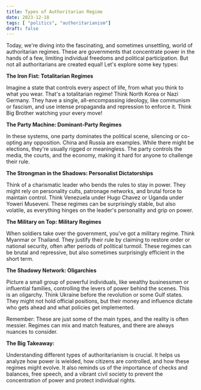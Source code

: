 ```yaml
---
title: Types of Authoritarian Regime
date: 2023-12-18
tags: [ "politics", "authoritarianism"]
draft: false
---
```


Today, we're diving into the fascinating, and sometimes unsettling, world of authoritarian regimes. These are governments that concentrate power in the hands of a few, limiting individual freedoms and political participation. But not all authoritarians are created equal! Let's explore some key types:

**The Iron Fist: Totalitarian Regimes**

Imagine a state that controls every aspect of life, from what you think to what you wear. That's a totalitarian regime! Think North Korea or Nazi Germany. They have a single, all-encompassing ideology, like communism or fascism, and use intense propaganda and repression to enforce it. Think Big Brother watching your every move!

**The Party Machine: Dominant-Party Regimes**

In these systems, one party dominates the political scene, silencing or co-opting any opposition. China and Russia are examples. While there might be elections, they're usually rigged or meaningless. The party controls the media, the courts, and the economy, making it hard for anyone to challenge their rule.

**The Strongman in the Shadows: Personalist Dictatorships**

Think of a charismatic leader who bends the rules to stay in power. They might rely on personality cults, patronage networks, and brutal force to maintain control. Think Venezuela under Hugo Chavez or Uganda under Yoweri Museveni. These regimes can be surprisingly stable, but also volatile, as everything hinges on the leader's personality and grip on power.

**The Military on Top: Military Regimes**

When soldiers take over the government, you've got a military regime. Think Myanmar or Thailand. They justify their rule by claiming to restore order or national security, often after periods of political turmoil. These regimes can be brutal and repressive, but also sometimes surprisingly efficient in the short term.

**The Shadowy Network: Oligarchies**

Picture a small group of powerful individuals, like wealthy businessmen or influential families, controlling the levers of power behind the scenes. This is an oligarchy. Think Ukraine before the revolution or some Gulf states. They might not hold official positions, but their money and influence dictate who gets ahead and what policies get implemented.

Remember: These are just some of the main types, and the reality is often messier. Regimes can mix and match features, and there are always nuances to consider.

**The Big Takeaway:**

Understanding different types of authoritarianism is crucial. It helps us analyze how power is wielded, how citizens are controlled, and how these regimes might evolve. It also reminds us of the importance of checks and balances, free speech, and a vibrant civil society to prevent the concentration of power and protect individual rights.